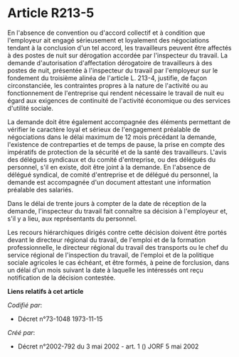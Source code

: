 # Article R213-5

En l'absence de convention ou d'accord collectif et à condition que l'employeur ait engagé sérieusement et loyalement des
négociations tendant à la conclusion d'un tel accord, les travailleurs peuvent être affectés à des postes de nuit sur
dérogation accordée par l'inspecteur du travail. La demande d'autorisation d'affectation dérogatoire de travailleurs à des
postes de nuit, présentée à l'inspecteur du travail par l'employeur sur le fondement du troisième alinéa de l'article L.
213-4, justifie, de façon circonstanciée, les contraintes propres à la nature de l'activité ou au fonctionnement de
l'entreprise qui rendent nécessaire le travail de nuit eu égard aux exigences de continuité de l'activité économique ou des
services d'utilité sociale.

La demande doit être également accompagnée des éléments permettant de vérifier le caractère loyal et sérieux de l'engagement
préalable de négociations dans le délai maximum de 12 mois précédant la demande, l'existence de contreparties et de temps de
pause, la prise en compte des impératifs de protection de la sécurité et de la santé des travailleurs. L'avis des délégués
syndicaux et du comité d'entreprise, ou des délégués du personnel, s'il en existe, doit être joint à la demande. En l'absence
de délégué syndical, de comité d'entreprise et de délégué du personnel, la demande est accompagnée d'un document attestant
une information préalable des salariés.

Dans le délai de trente jours à compter de la date de réception de la demande, l'inspecteur du travail fait connaître sa
décision à l'employeur et, s'il y a lieu, aux représentants du personnel.

Les recours hiérarchiques dirigés contre cette décision doivent être portés devant le directeur régional du travail, de
l'emploi et de la formation professionnelle, le directeur régional du travail des transports ou le chef du service régional
de l'inspection du travail, de l'emploi et de la politique sociale agricoles le cas échéant, et être formés, à peine de
forclusion, dans un délai d'un mois suivant la date à laquelle les intéressés ont reçu notification de la décision contestée.

**Liens relatifs à cet article**

_Codifié par_:

  - Décret n°73-1048 1973-11-15

_Créé par_:

  - Décret n°2002-792 du 3 mai 2002 - art. 1 () JORF 5 mai 2002

